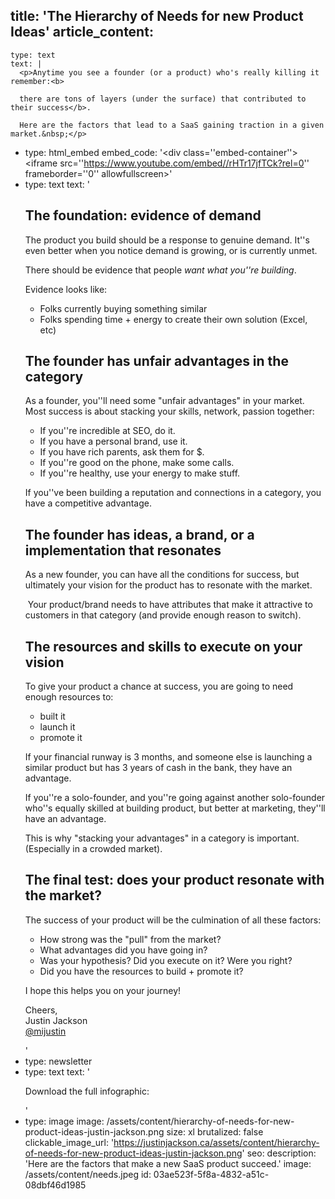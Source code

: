 title: 'The Hierarchy of Needs for new Product Ideas'
article_content:
  -
    type: text
    text: |
      <p>Anytime you see a founder (or a product) who's really killing it remember:<b>
      
      there are tons of layers (under the surface) that contributed to their success</b>.
      
      Here are the factors that lead to a SaaS gaining traction in a given market.&nbsp;</p>
  -
    type: html_embed
    embed_code: '<style>.embed-container { position: relative; padding-bottom: 56.25%; height: 0; overflow: hidden; max-width: 100%; } .embed-container iframe, .embed-container object, .embed-container embed { position: absolute; top: 0; left: 0; width: 100%; height: 100%; }</style><div class=''embed-container''><iframe src=''https://www.youtube.com/embed//rHTr17jfTCk?rel=0'' frameborder=''0'' allowfullscreen></iframe></div>'
  -
    type: text
    text: '<h2>The foundation: evidence of demand</h2><p>The product you build should be a response to genuine demand. It''s even better when you notice demand is growing, or is currently unmet.</p><p>There should be evidence that people <i>want what you''re building</i>.</p><p>Evidence looks like:</p><ul><li>Folks currently buying something similar</li><li>Folks spending time + energy to create their own solution (Excel, etc)</li></ul><h2>The founder has unfair advantages in the category</h2><p>As a founder, you''ll need some "unfair advantages" in your market. Most success is about stacking your skills, network, passion together:</p><ul><li>If you''re incredible at SEO, do it.</li><li>If you have a personal brand, use it.</li><li>If you have rich parents, ask them for $.</li><li>If you''re good on the phone, make some calls.</li><li>If you''re healthy, use your energy to make stuff.</li></ul><p>If you''ve been building a reputation and connections in a category, you have a competitive advantage.</p><h2>The founder has ideas, a brand, or a implementation that resonates</h2><p>As a new founder, you can have all the conditions for success, but ultimately your vision for the product has to resonate with the market.&nbsp;</p><p>&nbsp;Your product/brand needs to have attributes that make it attractive to customers in that category (and provide enough reason to switch).</p><h2>The resources and skills to execute on your vision</h2><p>To give your product a chance at success, you are going to need enough resources to:</p><ul><li>built it</li><li>launch it</li><li>promote it&nbsp;</li></ul><p>If your financial runway is 3 months, and someone else is launching a similar product but has 3 years of cash in the bank, they have an advantage.</p><p>If you''re a solo-founder, and you''re going against another solo-founder who''s equally skilled at building product, but better at marketing, they''ll have an advantage.</p><p>This is why "stacking your advantages" in a category is important. (Especially in a crowded market).</p><h2>The final test: does your product resonate with the market?</h2><p>The success of your product will be the culmination of all these factors:</p><ul><li>How strong was the "pull" from the market?</li><li>What advantages did you have going in?</li><li>Was your hypothesis? Did you execute on it? Were you right?</li><li>Did you have the resources to build + promote it?</li></ul><p>I hope this helps you on your journey!<br></p><p>Cheers,<br>Justin Jackson<br><a href="https://twitter.com/mijustin">@mijustin</a></p>'
  -
    type: newsletter
  -
    type: text
    text: '<p>Download the full infographic:</p>'
  -
    type: image
    image: /assets/content/hierarchy-of-needs-for-new-product-ideas-justin-jackson.png
    size: xl
    brutalized: false
    clickable_image_url: 'https://justinjackson.ca/assets/content/hierarchy-of-needs-for-new-product-ideas-justin-jackson.png'
seo:
  description: 'Here are the factors that make a new SaaS product succeed.'
  image: /assets/content/needs.jpeg
id: 03ae523f-5f8a-4832-a51c-08dbf46d1985
